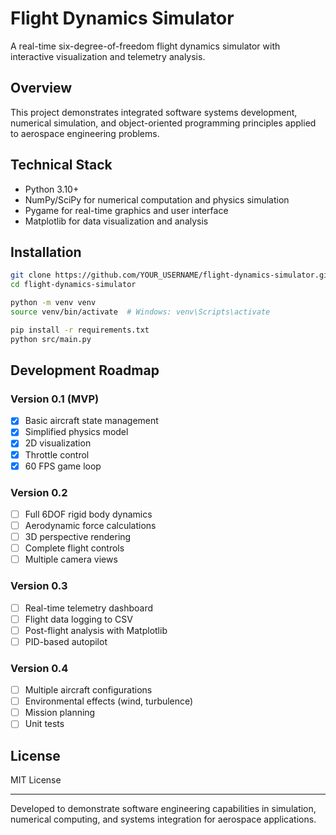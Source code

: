 # Flight Dynamics Simulator

A real-time six-degree-of-freedom flight dynamics simulator with interactive visualization and telemetry analysis.

## Overview

This project demonstrates integrated software systems development, numerical simulation, and object-oriented programming principles applied to aerospace engineering problems.

## Technical Stack

- Python 3.10+
- NumPy/SciPy for numerical computation and physics simulation
- Pygame for real-time graphics and user interface
- Matplotlib for data visualization and analysis

## Installation
```bash
git clone https://github.com/YOUR_USERNAME/flight-dynamics-simulator.git
cd flight-dynamics-simulator

python -m venv venv
source venv/bin/activate  # Windows: venv\Scripts\activate

pip install -r requirements.txt
python src/main.py
```

## Development Roadmap

### Version 0.1 (MVP)
- [X] Basic aircraft state management
- [X] Simplified physics model
- [X] 2D visualization
- [X] Throttle control
- [X] 60 FPS game loop

### Version 0.2
- [ ] Full 6DOF rigid body dynamics
- [ ] Aerodynamic force calculations
- [ ] 3D perspective rendering
- [ ] Complete flight controls
- [ ] Multiple camera views

### Version 0.3
- [ ] Real-time telemetry dashboard
- [ ] Flight data logging to CSV
- [ ] Post-flight analysis with Matplotlib
- [ ] PID-based autopilot

### Version 0.4
- [ ] Multiple aircraft configurations
- [ ] Environmental effects (wind, turbulence)
- [ ] Mission planning
- [ ] Unit tests

## License

MIT License

---

Developed to demonstrate software engineering capabilities in simulation, numerical computing, and systems integration for aerospace applications.
